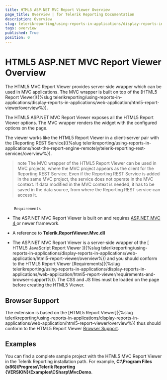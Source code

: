 ```yaml
---
title: HTML5 ASP.NET MVC Report Viewer Overview
page_title: Overview | for Telerik Reporting Documentation
description: Overview
slug: telerikreporting/using-reports-in-applications/display-reports-in-applications/web-application/html5-asp.net-mvc-report-viewer/overview
tags: overview
published: True
position: 0
---
```


# HTML5 ASP.NET MVC Report Viewer Overview



The HTML5 MVC Report Viewer provides server-side wrapper which can be used in MVC applications. The MVC wrapper is built on top of the
        [HTML5 Report Viewer]({%slug telerikreporting/using-reports-in-applications/display-reports-in-applications/web-application/html5-report-viewer/overview%}).
      

The HTML5 ASP.NET MVC Report Viewer exposes all the HTML5 Report Viewer options.
        The MVC wrapper renders the widget with the configured options on the page.
      

The viewer works like the HTML5 Report Viewer in a client-server pair with the [Reporting REST Service]({%slug telerikreporting/using-reports-in-applications/host-the-report-engine-remotely/telerik-reporting-rest-services/overview%}).
      

>note The MVC wrapper of the HTML5 Report Viewer can be used in MVC projects, where the MVC project appears as the client for the Reporting REST Service.
          Even if the Reporting REST Service is added in the same MVC project, the service does not operate in the MVC context.
          If data modified in the MVC context is needed, it has to be saved in the data source, from where the Reporting REST service can access it.
>


## 
        Requirements
      

* The ASP.NET MVC Report Viewer is built on and requires
              [
                  ASP.NET MVC 4
                ](http://www.asp.net/mvc/mvc4)
              or newer framework.
            

* A reference to __Telerik.ReportViewer.Mvc.dll__

* The ASP.NET MVC Report Viewer is a server-side wrapper of the [
                HTML5 JavaScript Report Viewer
              ]({%slug telerikreporting/using-reports-in-applications/display-reports-in-applications/web-application/html5-report-viewer/overview%}) and you should conform to the HTML5 Report Viewer [Requirements]({%slug telerikreporting/using-reports-in-applications/display-reports-in-applications/web-application/html5-report-viewer/requirements-and-browser-support%}).
              The CSS and JS files must be loaded on the page before creating the HTML5 Viewer.
            

## Browser Support

The extension is based on the [HTML5 Report Viewer]({%slug telerikreporting/using-reports-in-applications/display-reports-in-applications/web-application/html5-report-viewer/overview%}) thus should conform
          to the HTML5 Report Viewer [Browser Support](143e5c03-e69d-416f-9ac0-85c397b22b8e#BrowserSupport).
        

## Examples

You can find a complete sample project with the HTML5 MVC Report Viewer in the Telerik Reporting installation path. For example,
          __C:\Program Files (x86)\Progress\Telerik Reporting {VERSION}\Examples\CSharp\MvcDemo__.
        

